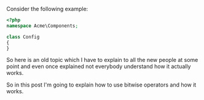 Consider the following example:
```php
<?php
namespace Acme\Components;

class Config
{
}
```

So here is an old topic which I have to explain to all the new people at some point and even once explained not everybody understand how it actually works. 

So in this post I'm going to explain how to use bitwise operators and how it works.
